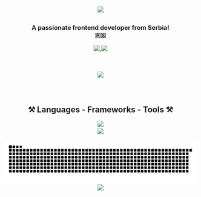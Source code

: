 <h1 align="center">
    <img src="https://readme-typing-svg.herokuapp.com/?font=Righteous&size=35&center=true&vCenter=true&width=500&height=70&duration=4000&lines=Hi+There!+👋;+I'm+Luka+Tizic!;" />
</h1>

<h3 align="center">A passionate frontend developer from Serbia! </br> 🇷🇸 </h3>

<div align="center"> 
  <a href="mailto:lukatizic7@gmail.com">
    <img src="https://img.shields.io/badge/Gmail-333333?style=for-the-badge&logo=gmail&logoColor=red" />
  </a>
  <a href="https://www.linkedin.com/in/luka-tizi%C4%87-529a1b240/" target="_blank">
    <img src="https://img.shields.io/badge/LinkedIn-0077B5?style=for-the-badge&logo=linkedin&logoColor=white" target="_blank" />
  </a>
  </div>
  
<h1 align="center">
    <img src="https://media.giphy.com/media/bGgsc5mWoryfgKBx1u/giphy.gif" height='200px' />
</h1>

<br/>



 
<h2 align="center">⚒️ Languages - Frameworks - Tools ⚒️</h2>
<div align="center">
    <img src="https://skillicons.dev/icons?i=javascript,html,css,react,nextjs,tailwind,mui,figma" /> </br>
    <img src="https://skillicons.dev/icons?i=github,git,nodejs,typescript,express,mongodb,mysql,vscode" />
</div>

<br/>

<div align="center">
 <img alt="snake eating my contributions" src="https://raw.githubusercontent.com/lukatizic/lukatizic/output/github-contribution-grid-snake.svg" />
    <img src="https://readme-typing-svg.herokuapp.com/?font=Righteous&size=20&center=true&vCenter=true&width=500&height=70&duration=2000&lines=🐍+Gotta+Eat+Them+All!+🐍;" />

  <br/><br/><br/>
</div>



